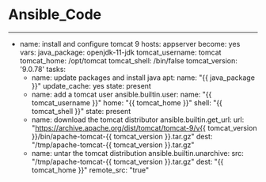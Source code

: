 ﻿# Ansible_Code
 ---
- name: install and configure tomcat 9
  hosts: appserver
  become: yes
  vars:
    java_package: openjdk-11-jdk
    tomcat_username: tomcat
    tomcat_home: /opt/tomcat
    tomcat_shell: /bin/false
    tomcat_version: '9.0.78'
  tasks:
    - name: update packages and install java
      apt:
        name: "{{ java_package }}"
        update_cache: yes
        state: present
    - name: add a tomcat user
      ansible.builtin.user:
        name: "{{ tomcat_username }}"
        home: "{{ tomcat_home }}"
        shell: "{{ tomcat_shell }}"
        state: present
    - name: download the tomcat distributor
      ansible.builtin.get_url:
        url: "https://archive.apache.org/dist/tomcat/tomcat-9/v{{ tomcat_version }}/bin/apache-tomcat-{{ tomcat_version }}.tar.gz"
        dest: "/tmp/apache-tomcat-{{ tomcat_version }}.tar.gz"
    - name: untar the tomcat distribution
      ansible.builtin.unarchive:
        src: "/tmp/apache-tomcat-{{ tomcat_version }}.tar.gz"
        dest: "{{ tomcat_home }}"
        remote_src: "true"

